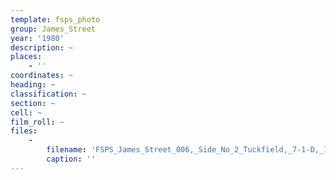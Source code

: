 ```yaml
---
template: fsps_photo
group: James_Street
year: '1980'
description: ~
places:
    - ''
coordinates: ~
heading: ~
classification: ~
section: ~
cell: ~
film_roll: ~
files:
    -
        filename: 'FSPS_James_Street_006,_Side_No_2_Tuckfield,_7-1-D,_1980.png'
        caption: ''
---
```


